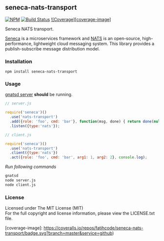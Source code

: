 ## seneca-nats-transport

[![NPM][npm-image]][npm-url] [![Build Status][travis-image]][travis-url] [![Coverage][coverage-image]][coverage-url]

Seneca NATS transport.

[Seneca](http://senecajs.org/) is a microservices framework and [NATS](http://nats.io/) is 
an open-source, high-performance, lightweight cloud messaging system. This library provides
a publish-subscribe message distribution model.

### Installation

```
npm install seneca-nats-transport
```

### Usage

[gnatsd server](http://nats.io/download/) **should** be running.

```javascript
// server.js

require('seneca')()
  .use('nats-transport')
  .add({role: 'foo', cmd: 'bar'}, function(msg, done) { return done(null, msg); })
  .listen({type:'nats'});
```

```javascript
// client.js

require('seneca')()
  .use('nats-transport')
  .client({type:'nats'})
  .act({role: 'foo', cmd: 'bar', arg1: 1, arg2: 2}, console.log);
```

*Run following commands*
```bash
gnatsd
node server.js
node client.js
```

### License

Licensed under The MIT License (MIT)  
For the full copyright and license information, please view the LICENSE.txt file.

[npm-url]: http://npmjs.org/package/seneca-nats-transport
[npm-image]: https://badge.fury.io/js/seneca-nats-transport.svg

[travis-url]: https://travis-ci.org/fatihcode/seneca-nats-transport
[travis-image]: https://travis-ci.org/fatihcode/seneca-nats-transport.svg?branch=master

[coverage-url]: https://coveralls.io/github/fatihcode/seneca-nats-transport?branch=master
[coverage-image]: https://coveralls.io/repos/fatihcode/seneca-nats-transport/badge.svg?branch=master&service=github)